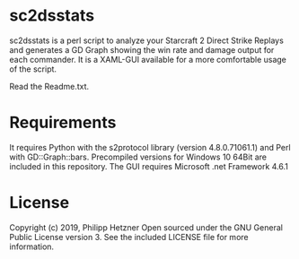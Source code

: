 # sc2dsstats

sc2dsstats is a perl script to analyze your Starcraft 2 Direct Strike Replays and generates a GD Graph showing the win rate and damage output for each commander. 
It is a XAML-GUI available for a more comfortable usage of the script.

Read the Readme.txt.

# Requirements
It requires Python with the s2protocol library (version 4.8.0.71061.1) and Perl with GD::Graph::bars.
Precompiled versions for Windows 10 64Bit are included in this repository. 
The GUI requires Microsoft .net Framework 4.6.1

# License

Copyright (c) 2019, Philipp Hetzner
Open sourced under the GNU General Public License version 3. See the included LICENSE file for more information.

